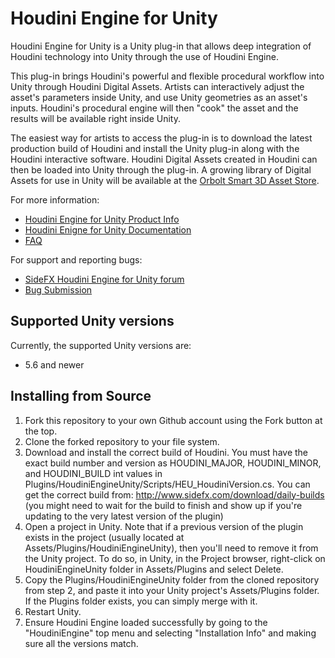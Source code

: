 # Houdini Engine for Unity
Houdini Engine for Unity is a Unity plug-in that allows deep integration of
Houdini technology into Unity through the use of Houdini Engine.

This plug-in brings Houdini's powerful and flexible procedural workflow into
Unity through Houdini Digital Assets. Artists can interactively adjust the
asset's parameters inside Unity, and use Unity geometries as an asset's inputs.
Houdini's procedural engine will then "cook" the asset and the results will be
available right inside Unity.

The easiest way for artists to access the plug-in is to download the latest
production build of Houdini and install the Unity plug-in along with the Houdini interactive software.
Houdini Digital Assets created in Houdini can then be loaded into Unity through the plug-in. 
A growing library of Digital Assets for use in Unity will be available at the [Orbolt Smart 3D Asset
Store](http://www.orbolt.com/unity).

For more information:

* [Houdini Engine for Unity Product Info](https://www.sidefx.com/products/houdini-engine/unity-plug-in/)
* [Houdini Enigne for Unity Documentation](https://www.sidefx.com/docs/unity/index.html)
* [FAQ](https://www.sidefx.com/faq/houdini-engine-faq/)

For support and reporting bugs:

* [SideFX Houdini Engine for Unity forum](https://www.sidefx.com/forum/50/)
* [Bug Submission](https://www.sidefx.com/bugs/submit/)

## Supported Unity versions
Currently, the supported Unity versions are:

* 5.6 and newer

## Installing from Source
1. Fork this repository to your own Github account using the Fork button at the top.
1. Clone the forked repository to your file system.
1. Download and install the correct build of Houdini. You must have the exact build number and version as HOUDINI_MAJOR, HOUDINI_MINOR, and HOUDINI_BUILD int values in Plugins/HoudiniEngineUnity/Scripts/HEU_HoudiniVersion.cs. You can get the correct build from: http://www.sidefx.com/download/daily-builds (you might need to wait for the build to finish and show up if you're updating to the very latest version of the plugin)
1. Open a project in Unity. Note that if a previous version of the plugin exists in the project (usually located at Assets/Plugins/HoudiniEngineUnity), then you'll need to remove it from the Unity project. To do so, in Unity, in the Project browser, right-click on HoudiniEngineUnity folder in Assets/Plugins and select Delete.
1. Copy the Plugins/HoudiniEngineUnity folder from the cloned repository from step 2, and paste it into your Unity project's Assets/Plugins folder. If the Plugins folder exists, you can simply merge with it.
1. Restart Unity.
1. Ensure Houdini Engine loaded successfully by going to the "HoudiniEngine" top menu and selecting "Installation Info" and making sure all the versions match.
